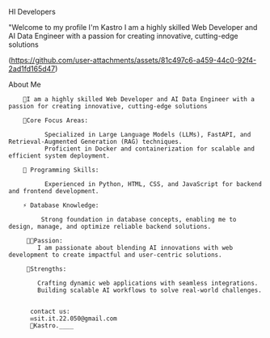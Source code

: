 HI Developers 

"Welcome to my profile I'm Kastro
I am a highly skilled Web Developer and AI Data Engineer with a passion for creating innovative, cutting-edge solutions


(https://github.com/user-attachments/assets/81c497c6-a459-44c0-92f4-2ad1fd165d47)

 About Me
          
        🎇I am a highly skilled Web Developer and AI Data Engineer with a passion for creating innovative, cutting-edge solutions

        🥇Core Focus Areas:

              Specialized in Large Language Models (LLMs), FastAPI, and Retrieval-Augmented Generation (RAG) techniques.
              Proficient in Docker and containerization for scalable and efficient system deployment.
        
        🎢 Programming Skills:

              Experienced in Python, HTML, CSS, and JavaScript for backend and frontend development.
         
        ⚡ Database Knowledge:

             Strong foundation in database concepts, enabling me to design, manage, and optimize reliable backend solutions.
         
         🏈🏅Passion:
            I am passionate about blending AI innovations with web development to create impactful and user-centric solutions.

         🏹Strengths:

            Crafting dynamic web applications with seamless integrations.
            Building scalable AI workflows to solve real-world challenges.


          contact us:
          ✉sit.it.22.050@gmail.com
          🔗Kastro.____


